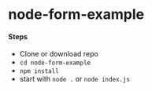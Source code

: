 # node-form-example

#### Steps
- Clone or download repo
- `cd node-form-example`
- `npm install`
- start with `node .` or `node index.js`
